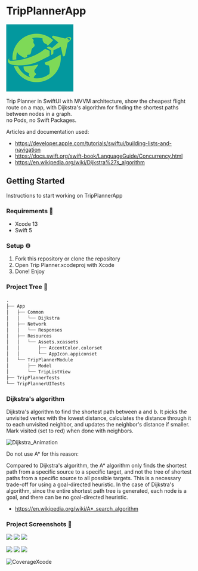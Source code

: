 # TripPlannerApp
![icon](https://raw.githubusercontent.com/mattiaa95/TripPlannerApp/main/App/Resources/Assets.xcassets/AppIcon.appiconset/180.png)
   
Trip Planner in SwiftUI with MVVM architecture, show the cheapest flight route on a​ map, with Dijkstra's algorithm for finding the shortest paths between nodes in a graph.    
no Pods, no Swift Packages.

Articles and documentation used:
- https://developer.apple.com/tutorials/swiftui/building-lists-and-navigation
- https://docs.swift.org/swift-book/LanguageGuide/Concurrency.html
- https://en.wikipedia.org/wiki/Dijkstra%27s_algorithm


## Getting Started

Instructions to start working on TripPlannerApp

### Requirements 🚧

- Xcode 13
- Swift 5

### Setup ⚙

1. Fork this repository or clone the repository
2. Open Trip Planner.xcodeproj with Xcode
3. Done! Enjoy

### Project Tree 📁

```
.
├── App
│   ├── Common
│   │   └── Dijkstra
│   ├── Network
│   │   └── Responses
│   ├── Resources
│   │   └── Assets.xcassets
│   │       ├── AccentColor.colorset
│   │       └── AppIcon.appiconset
│   └── TripPlannerModule
│       ├── Model
│       └── TripListView
├── TripPlannerTests
└── TripPlannerUITests
```

### Dijkstra's algorithm

Dijkstra's algorithm to find the shortest path between a and b. It picks the unvisited vertex with the lowest distance, calculates the distance through it to each unvisited neighbor, and updates the neighbor's distance if smaller. Mark visited (set to red) when done with neighbors.

![Dijkstra_Animation](https://upload.wikimedia.org/wikipedia/commons/5/57/Dijkstra_Animation.gif)

Do not use A* for this reason:

Compared to Dijkstra's algorithm, the A* algorithm only finds the shortest path from a specific source to a specific target, and not the tree of shortest paths from a specific source to all possible targets. This is a necessary trade-off for using a goal-directed heuristic. In the case of Dijkstra's algorithm, since the entire shortest path tree is generated, each node is a goal, and there can be no goal-directed heuristic.

- https://en.wikipedia.org/wiki/A*_search_algorithm

### Project Screenshots 📱
<img src="https://user-images.githubusercontent.com/11006805/186458277-1fbfabaf-1eea-49d9-b20e-a1a88dd1c832.png" width="150">  <img src="https://user-images.githubusercontent.com/11006805/186458293-2fc3ca70-fb6f-4232-9c25-301c8b01e8a2.png" width="150"> <img src="https://user-images.githubusercontent.com/11006805/186458305-aa994ef6-caae-4943-9ae8-8d27f60d26a1.png" width="150">

<img src="https://user-images.githubusercontent.com/11006805/186458289-7e412cb0-0703-426b-bfbc-75f6a6c43aa5.png" width="150"> <img src="https://user-images.githubusercontent.com/11006805/186458296-984b4259-c4fa-4d69-a81b-18c1fe9baaf5.png" width="150"> <img src="https://user-images.githubusercontent.com/11006805/186458299-4bcc5b7e-4f0a-4d65-a242-7890317c041c.png" width="150">

![CoverageXcode](https://user-images.githubusercontent.com/11006805/186459343-d81f55c5-72c9-4c24-aa98-df348e8b3bb3.png)
